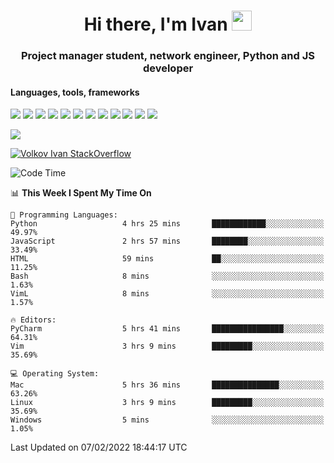 <h1 align="center">Hi there, I'm Ivan <img src="https://github.com/blackcater/blackcater/blob/main/images/Hi.gif" height="32"></h1>
<h3 align="center">Project manager student, network engineer, Python and JS developer</h3>

<h4>Languages, tools, frameworks</h5>
<p float="left">
<img src="https://img.shields.io/badge/python-3670A0?style=for-the-badge&logo=python&logoColor=ffdd54">
<img src="https://img.shields.io/badge/django-%23092E20.svg?style=for-the-badge&logo=django&logoColor=white">
<img src="https://img.shields.io/badge/postgres-%23316192.svg?style=for-the-badge&logo=postgresql&logoColor=white">
<img src="https://img.shields.io/badge/pycharm-143?style=for-the-badge&logo=pycharm&logoColor=black&color=black&labelColor=green">
<img src="https://img.shields.io/badge/VIM-%2311AB00.svg?style=for-the-badge&logo=vim&logoColor=white">
<img src="https://img.shields.io/badge/Debian-D70A53?style=for-the-badge&logo=debian&logoColor=white">
<img src="https://img.shields.io/badge/Fedora-294172?style=for-the-badge&logo=fedora&logoColor=white">
<img src="https://img.shields.io/badge/mac%20os-000000?style=for-the-badge&logo=macos&logoColor=F0F0F0">
<img src="https://img.shields.io/badge/jira-%230A0FFF.svg?style=for-the-badge&logo=jira&logoColor=white">
<img src="https://img.shields.io/badge/Notion-%23000000.svg?style=for-the-badge&logo=notion&logoColor=white">
<img src="https://img.shields.io/badge/nginx-%23009639.svg?style=for-the-badge&logo=nginx&logoColor=white">
<img src="ttps://img.shields.io/badge/git-%23F05033.svg?style=for-the-badge&logo=git&logoColor=white">
 </p>
 <img src="https://www.codewars.com/users/1interceptor3/badges/large">
 
 [![Volkov Ivan StackOverflow](https://github-readme-stackoverflow.vercel.app/?userID=18140559&layout=compact&theme=dark)](https://stackoverflow.com/users/18140559/volkov-ivan)

<!--START_SECTION:waka-->
![Code Time](http://img.shields.io/badge/Code%20Time-10%20hrs%2023%20mins-blue)

📊 **This Week I Spent My Time On** 

```text
💬 Programming Languages: 
Python                   4 hrs 25 mins       ████████████░░░░░░░░░░░░░   49.97% 
JavaScript               2 hrs 57 mins       ████████░░░░░░░░░░░░░░░░░   33.49% 
HTML                     59 mins             ██░░░░░░░░░░░░░░░░░░░░░░░   11.25% 
Bash                     8 mins              ░░░░░░░░░░░░░░░░░░░░░░░░░   1.63% 
VimL                     8 mins              ░░░░░░░░░░░░░░░░░░░░░░░░░   1.57%

🔥 Editors: 
PyCharm                  5 hrs 41 mins       ████████████████░░░░░░░░░   64.31% 
Vim                      3 hrs 9 mins        █████████░░░░░░░░░░░░░░░░   35.69%

💻 Operating System: 
Mac                      5 hrs 36 mins       ███████████████░░░░░░░░░░   63.26% 
Linux                    3 hrs 9 mins        █████████░░░░░░░░░░░░░░░░   35.69% 
Windows                  5 mins              ░░░░░░░░░░░░░░░░░░░░░░░░░   1.05%

```


 Last Updated on 07/02/2022 18:44:17 UTC
<!--END_SECTION:waka-->
